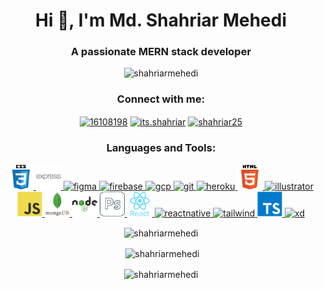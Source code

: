 <h1 align="center"> Hi 👋, I'm Md. Shahriar Mehedi</h1>
<h3 align="center"> A passionate MERN stack developer </h3>

<p align="center"> <img src="https://komarev.com/ghpvc/?username=shahriarmehedi&label=Profile%20views&color=0e75b6&style=flat" alt="shahriarmehedi"/> </p>


<h3 align="center" >  Connect with me:  </h3>
<p align="center">   
<a  href="https://stackoverflow.com/users/16108198" target="blank">      <img align="center"src="https://raw.githubusercontent.com/rahuldkjain/github-profile-readme-generator/master/src/images/icons/Social/stack-overflow.svg" alt="16108198"        height="30" width="40" /></a>
<a href="https://fb.com/its.shahriar" target="blank"> <img align="center" src="https://raw.githubusercontent.com/rahuldkjain/github-profile-readme-generator/master/src/images/icons/Social/facebook.svg"   alt="its.shahriar" height="30" width="40" /></a>
<a href="https://dribbble.com/shahriar25" target="blank">     <img align="center" src="https://raw.githubusercontent.com/rahuldkjain/github-profile-readme-generator/master/src/images/icons/Social/dribbble.svg" alt="shahriar25"  height="30" width="40" />  </a>
</p>

<h3 align="center">Languages and Tools:</h3>
<p align="center"> <a href="https://www.w3schools.com/css/"  target="_blank"      rel="noreferrer">     <img src="https://raw.githubusercontent.com/devicons/devicon/master/icons/css3/css3-original-wordmark.svg"  alt="css3" width="40" height="40"/> </a> <a href="https://expressjs.com" target="_blank" rel="noreferrer"> <img src="https://raw.githubusercontent.com/devicons/devicon/master/icons/express/express-original-wordmark.svg" alt="express" color="#ffffff" width="40"  height="40"/> </a> <a href="https://www.figma.com/" target="_blank" rel="noreferrer"> <img src="https://www.vectorlogo.zone/logos/figma/figma-icon.svg"   alt="figma" width="40" height="40"/> </a> <a href="https://firebase.google.com/" target="_blank"  rel="noreferrer"> <img src="https://www.vectorlogo.zone/logos/firebase/firebase-icon.svg" alt="firebase" width="40"  height="40"/> </a> <a href="https://cloud.google.com" target="_blank" rel="noreferrer"> <img src="https://www.vectorlogo.zone/logos/google_cloud/google_cloud-icon.svg" alt="gcp" width="40" height="40"/> </a> <a href="https://git-scm.com/"   target="_blank" rel="noreferrer">    <img src="https://www.vectorlogo.zone/logos/git-scm/git-scm-icon.svg"  alt="git" width="40" height="40"/>  </a> <a href="https://heroku.com" target="_blank" rel="noreferrer"> <img src="https://www.vectorlogo.zone/logos/heroku/heroku-icon.svg" alt="heroku"  width="40" height="40"/> </a> <a href="https://www.w3.org/html/" target="_blank"  rel="noreferrer">  <img src="https://raw.githubusercontent.com/devicons/devicon/master/icons/html5/html5-original-wordmark.svg" alt="html5" width="40" height="40"/> </a> <a href="https://www.adobe.com/in/products/illustrator.html"  target="_blank" rel="noreferrer">  <img src="https://www.vectorlogo.zone/logos/adobe_illustrator/adobe_illustrator-icon.svg" alt="illustrator" width="40" height="40"/> </a> <a href="https://developer.mozilla.org/en-US/docs/Web/JavaScript" target="_blank"  rel="noreferrer">   <img  src="https://raw.githubusercontent.com/devicons/devicon/master/icons/javascript/javascript-original.svg" alt="javascript" width="40" height="40"/> </a> <a href="https://www.mongodb.com/" target="_blank" rel="noreferrer"> <img src="https://raw.githubusercontent.com/devicons/devicon/master/icons/mongodb/mongodb-original-wordmark.svg"    alt="mongodb" width="40" height="40"/> </a> <a href="https://nodejs.org" target="_blank" rel="noreferrer"> <img src="https://raw.githubusercontent.com/devicons/devicon/master/icons/nodejs/nodejs-original-wordmark.svg" alt="nodejs" width="40" height="40"/> </a> <a href="https://www.photoshop.com/en" target="_blank" rel="noreferrer"> <img src="https://raw.githubusercontent.com/devicons/devicon/master/icons/photoshop/photoshop-line.svg" alt="photoshop" width="40" height="40"/> </a> <a href="https://reactjs.org/" target="_blank" rel="noreferrer">  <img src="https://raw.githubusercontent.com/devicons/devicon/master/icons/react/react-original-wordmark.svg" alt="react"  width="40" height="40"/> </a> <a href="https://reactnative.dev/" target="_blank" rel="noreferrer">   <img src="https://reactnative.dev/img/header_logo.svg" alt="reactnative" width="40"  height="40"/> </a> <a href="https://tailwindcss.com/" target="_blank" rel="noreferrer"> <img src="https://www.vectorlogo.zone/logos/tailwindcss/tailwindcss-icon.svg" alt="tailwind" width="40" height="40"/> </a> <a href="https://www.typescriptlang.org/" target="_blank" rel="noreferrer"> <img src="https://raw.githubusercontent.com/devicons/devicon/master/icons/typescript/typescript-original.svg" alt="typescript" width="40" height="40"/> </a> <a href="https://www.adobe.com/products/xd.html" target="_blank"  rel="noreferrer"> <img src="https://cdn.worldvectorlogo.com/logos/adobe-xd.svg" alt="xd" width="40" height="40"/> </a> </p>

<p align="center"><img align="center"  src="https://github-readme-stats.vercel.app/api/top-langs?username=shahriarmehedi&show_icons=true&locale=en&layout=compact" alt="shahriarmehedi" /></p>

<p align="center">&nbsp;<img  align="center"  src="https://github-readme-stats.vercel.app/api?username=shahriarmehedi&show_icons=true&locale=en" alt="shahriarmehedi" /></p>

<p align="center"> <img align="center"  src="https://github-readme-streak-stats.herokuapp.com/?user=shahriarmehedi&" alt="shahriarmehedi" /></p>
